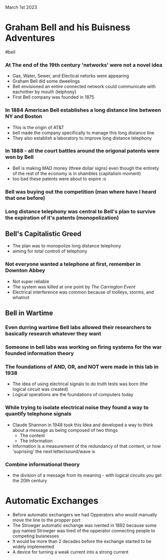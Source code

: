 March 1st 2023

# Graham Bell and his Buisness Adventures 
#bell
### At The end of the 19th century 'networks' were not a novel idea
-  Gas, Water, Sewer, and Electical netorks were appearing
- Graham Bell did some dweelings
- Bell envisioned an entire connected network could communicate with eachother by mouth (telphony)
- First Bell company was founded in 1875

### In 1884 American Bell establishes a long distance line between NY and Boston
- This is the origin of AT&T
- bell made the company specifically to manage this long distance line
- They also establish a laboratory to improve long distance telephony
### In 1888 - all the court battles around the origonal patents were won by Bell
- Bell is making MAD money (three dollar signs) even though the entirety of the rest of the economy is in shambles (capitalism moment)
- too bad these patents were about to expire :o
### Bell was buying out the competition (man where have I heard that one before)
### Long distance telephony was central to Bell's plan to survive the expiration of it's patents (monopolization)

## Bell's Capitalistic Greed
- The plan was to monopolize long distance telephony
-  aiming for total controll of telephony 
### Not everyone wanted a telephone at first, remember in Downton Abbey
- Not super reliable
- The system was killed at one point by *The Carrington Event*
- Electrical interference was common because of trolleys, storms, and whatnot
## Bell in Wartime
### Even durring wartime Bell labs allowed their researchers to basically research whatever they want
### Someone in bell labs was working on firing systems for the war founded information theory
### The foundations of AND, OR, and NOT were made in this lab in 1938
- The idea of using electrical signals to do truth tests was born (the logical circuit was created)
- Logical operations are the foundations of computers today
### While trying to isolate electrical noise they found a way to quantify telephone signals
- Claude Shannon in 1948 took this Idea and developed a way to think about a message as being composed of two things
	- The content
	- The information
- Information is a measurement of the redundancy of that content, or how 'suprising' the next letter/sound/wave is
### Combine informational theory
- the division of a message from its meaning - with logical circuits you get the 20th century

# Automatic Exchanges
- Before automatic exchangers we had Opperators who would manually move the line to the propper port
- The Strowger automatic exchange was ivented in 1892 because some guy named Strowger was tired of the opperator connecting people to competing buisnesses
- It would be more than 2 decades before the exchange started to be widely implemented
- A device for turning a weak current into a strong current